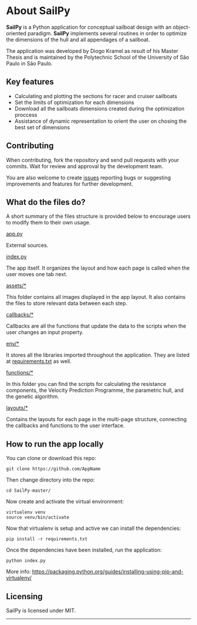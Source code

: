 # About SailPy

**SailPy** is a Python application for conceptual sailboat design with an object-oriented paradigm. **SailPy**  implements several routines in order to optimize the dimensions of the hull and all appendages of a sailboat. 

The application was developed by Diogo Kramel as result of his Master Thesis and is maintained by the Polytechnic School of the University of São Paulo in São Paulo.

## Key features

- Calculating and plotting the sections for racer and cruiser sailboats
- Set the limits of optimization for each dimensions
- Download all the sailboats dimensions created during the optimization proccess
- Assistance of dynamic representation to orient the user on chosing the best set of dimensions

## Contributing

When contributing, fork the repository and send pull requests with your commits. Wait for review and approval by the development team.

You are also welcome to create [issues](https://github.com/DiogoKramel/SailPy/issues) reporting bugs or suggesting improvements and features for further development.

## What do the files do?

A short summary of the files structure is provided below to encourage users to modify them to their own usage.

[app.py](app.py)

External sources.

[index.py](index.py)

The app itself. It organizes the layout and how each page is called when the user moves one tab next.

[assets/*](assets/)

This folder contains all images displayed in the app layout. It also contains the files to store relevant data between each step.

[callbacks/*](callbacks/)

Callbacks are all the functions that update the data to the scripts when the user changes an input property. 

[env/*](env/)

It stores all the libraries imported throughout the application. They are listed at [requirements.txt](requirements.txt) as well.

[functions/*](functions/)

In this folder you can find the scripts for calculating the resistance components, the Velocity Prediction Programme, the parametric hull, and the genetic algorithm.

[layouts/*](layouts/)

Contains the layouts for each page in the multi-page structure, connecting the callbacks and functions to the user interface.


## How to run the app locally

You can clone or download this repo:

```
git clone https://github.com/AppName
```

Then change directory into the repo:

```
cd SailPy-master/
```

Now create and activate the virtual environment:

```
virtualenv venv
source venv/bin/activate
```

Now that virtualenv is setup and active we can install the dependencies:

```
pip install -r requirements.txt
```

Once the dependencies have been installed, run the application:

```
python index.py
```

More info: https://packaging.python.org/guides/installing-using-pip-and-virtualenv/

## Licensing

SailPy is licensed under MIT.

***
